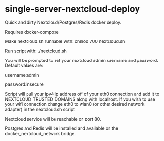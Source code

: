 # single-server-nextcloud-deploy
Quick and dirty Nextcloud/Postgres/Redis docker deploy.

Requires docker-compose

Make nextcloud.sh runnable with: 
chmod 700 nextcloud.sh

Run script with:
./nextcloud.sh

You will be prompted to set your nextcloud admin username and password. 
Default values are:

username:admin

password:insecure

Script will pull your ipv4 ip address off of your eth0 connection and add it to NEXTCLOUD_TRUSTED_DOMAINS along with localhost. If you wish to use your wifi connection change eth0 to wlan0 (or other desired network adapter) in the nextcloud.sh script


Nextcloud service will be reachable on port 80.


Postgres and Redis will be installed and available on the docker_nextcloud_network bridge.
